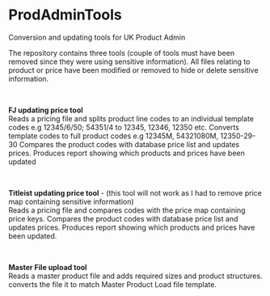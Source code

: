 # ProdAdminTools
<p>Conversion and updating tools for UK Product Admin</p>

<p>The repository contains three tools (couple of tools must have been removed since they were using sensitive information).
All files relating to product or price have been modified or removed to hide or delete sensitive information.</p><br>

<p><b>FJ updating price tool</b><br>
Reads a pricing file and splits product line codes to an individual template codes e.g 12345/6/50; 54351/4 to 12345, 12346, 12350 etc.
Converts template codes to full product codes e.g 12345M, 54321080M, 12350-29-30
Compares the product codes with database price list and updates prices.
Produces report showing which products and prices have been updated</p><br>


<p><b>Titleist updating price tool</b> - (this tool will not work as I had to remove price map containing sensitive information)<br>
Reads a pricing file and compares codes with the price map containing price keys.
Compares the product codes with database price list and updates prices.
Produces report showing which products and prices have been updated.</p><br>


<p><b>Master File upload tool</b><br>
Reads a master product file and adds required sizes and product structures.
converts the file it to match Master Product Load file template.</p>
